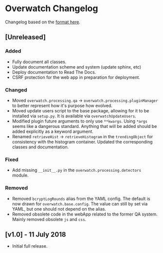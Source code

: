 # Overwatch Changelog

Changelog based on the [format here](https://keepachangelog.com/en/1.0.0/).

## [Unreleased]

### Added

- Fully document all classes.
- Update documentation scheme and system (update sphinx, etc)
- Deploy documentation to Read The Docs.
- CSRF protection for the web app in preparation for deployment.

### Changed

- Moved `overwatch.processing.qa` -> `overwatch.processing.pluginManager` to better represent how it's purpose
  how evolved.
- Moved update users script to the base package, allowing for it to be installed via `setup.py`. It is
  available via `overwatchUpdateUsers`.
- Modified plugin future arguments to only use `**kwargs`. Using `*args` seems like a dangerous standard.
  Anything that will be added should be added explicitly as a keyword argument.
- Renamed `retrieveHist` -> `retrieveHistogram` in the `trendingObject` for consistency with the histogram
  container. Updated the corresponding classes and documentation.

### Fixed

- Add missing `__init__.py` in the `overwatch.processing.detectors` module.

### Removed

- Removed `bcryptLogRounds` alias from the YAML config. The default is now drawn for `overwatch.base.config`.
  The value can still by set via YAML, but one should not depend on the alias.
- Removed obsolete code in the webApp related to the former QA system. Mainly removed obsolete `js` and `css`.

## [v1.0] - 11 July 2018

- Initial full release.
